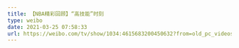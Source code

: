 ```yaml
---
title: 【NBA精彩回顾】“高技能”时刻
type: weibo
date: 2021-03-25 07:58:33
url: https://weibo.com/tv/show/1034:4615683200450632?from=old_pc_videoshow
---
```


<!-- more -->